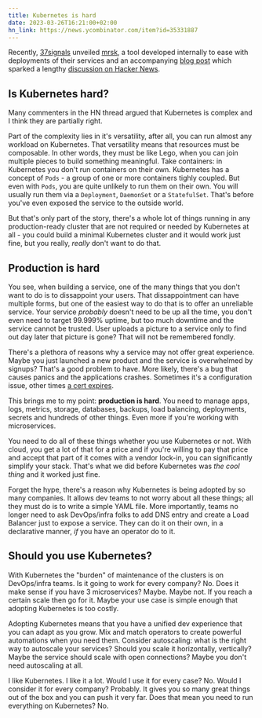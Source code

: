 ```yaml
---
title: Kubernetes is hard
date: 2023-03-26T16:21:00+02:00
hn_link: https://news.ycombinator.com/item?id=35331887
---
```


Recently, [37signals](https://37signals.com/) unveiled [mrsk](https://github.com/mrsked/mrsk), a tool developed internally to ease with deployments of their services and an accompanying [blog post](https://dev.37signals.com/bringing-our-apps-back-home/) which sparked a lengthy [discussion on Hacker News](https://news.ycombinator.com/item?id=35263285).

## Is Kubernetes hard?

Many commenters in the HN thread argued that Kubernetes is complex and I think they are partially right.

Part of the complexity lies in it's versatility, after all, you can run almost any workload on Kubernetes. That versatility means that resources must be composable. In other words, they must be like Lego, when you can join multiple pieces to build something meaningful. Take containers: in Kubernetes you don't run containers on their own. Kubernetes has a concept of `Pods` - a group of one or more containers tighly coupled. But even with `Pods`, you are quite unlikely to run them on their own. You will usually run them via a `Deployment`, `DaemonSet` or a `StatefulSet`. That's before you've even exposed the service to the outside world.

But that's only part of the story, there's a whole lot of things running in any production-ready cluster that are not required or needed by Kubernetes at all - you could build a minimal Kubernetes cluster and it would work just fine, but you really, _really_ don't want to do that.

## Production is hard

You see, when building a service, one of the many things that you don't want to do is to dissappoint your users. That dissappointment can have multiple forms, but one of the easiest way to do that is to offer an unreliable service. Your service _probably_ doesn't need to be up all the time, you don't even need to target 99.999% uptime, but too much downtime and the service cannot be trusted. User uploads a picture to a service only to find out day later that picture is gone? That will not be remembered fondly.

There's a plethora of reasons why a service may not offer great experience. Maybe you just launched a new product and the service is overwhelmed by signups? That's a good problem to have. More likely, there's a bug that causes panics and the applications crashes. Sometimes it's a configuration issue, other times [a cert expires](https://www.theverge.com/2020/2/3/21120248/microsoft-teams-down-outage-certificate-issue-status).

This brings me to my point: **production is hard**. You need to manage apps, logs, metrics, storage, databases, backups, load balancing, deployments, secrets and hundreds of other things. Even more if you're working with microservices.

You need to do all of these things whether you use Kubernetes or not. With cloud, you get a lot of that for a price and if you're willing to pay that price and accept that part of it comes with a vendor lock-in, you can significantly simplify your stack. That's what we did before Kubernetes was _the cool thing_ and it worked just fine.

Forget the hype, there's a reason why Kubernetes is being adopted by so many companies. It allows dev teams to not worry about all these things; all they must do is to write a simple YAML file. More importantly, teams no longer need to ask DevOps/infra folks to add DNS entry and create a Load Balancer just to expose a service. They can do it on their own, in a declarative manner, _if_ you have an operator do to it.

## Should you use Kubernetes?

With Kubernetes the "burden" of maintenance of the clusters is on DevOps/infra teams. Is it going to work for every company? No. Does it make sense if you have 3 microservices? Maybe. Maybe not. If you reach a certain scale then go for it. Maybe your use case is simple enough that adopting Kubernetes is too costly.

Adopting Kubernetes means that you have a unified dev experience that you can adapt as you grow. Mix and match operators to create powerful automations when you need them. Consider autoscaling: what is the right way to autoscale your services? Should you scale it horizontally, vertically? Maybe the service should scale with open connections? Maybe you don't need autoscaling at all.

I like Kubernetes. I like it a lot. Would I use it for every case? No. Would I consider it for every company? Probably. It gives you so many great things out of the box and you can push it very far. Does that mean you need to run everything on Kubernetes? No.
